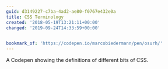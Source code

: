 ```yaml
---
guid: d3149227-c7ba-4ad2-ae80-f0767e432e0a
title: CSS Terminology
created: '2018-05-19T13:21:11+00:00'
changed: '2019-09-24T14:33:59+00:00'


bookmark_of: 'https://codepen.io/marcobiedermann/pen/osurh/'
---
```



A Codepen showing the definitions of different bits of CSS.
